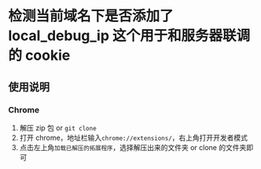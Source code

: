 # 检测当前域名下是否添加了 local_debug_ip 这个用于和服务器联调的 cookie

## 使用说明

### Chrome

1. 解压 zip 包 or `git clone`
2. 打开 chrome，地址栏输入`chrome://extensions/`，右上角打开开发者模式
3. 点击左上角`加载已解压的拓展程序`，选择解压出来的文件夹 or clone 的文件夹即可
